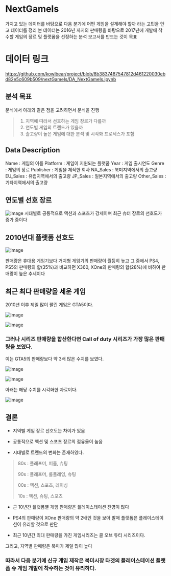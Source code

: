 # NextGameIs
가지고 있는 데이터를 바탕으로 다음 분기에 어떤 게임을 설계해야 할까 라는 고민을 안고 데이터를 정리
본 데이터는 2016년 까지의 판매량을 바탕으로 2017년에 개발에 착수할 게임의 장르 및 플랫폼을 선정하는 분석 보고서를 만드는 것이 목표

# 데이터 링크
https://github.com/kowlbear/project/blob/8b3837487547812d461220030ebd82e5c609b509/nextGameIs/DA_NextGameIs.ipynb

## 분석 목표
분석에서 아래와 같은 점을 고려하면서 분석을 진행

>1. 지역에 따라서 선호하는 게임 장르가 다를까
>2. 연도별 게임의 트렌드가 있을까
>3. 출고량이 높은 게임에 대한 분석 및 시각화 프로세스가 포함

## Data Description
Name : 게임의 이름
Platform : 게임이 지원되는 플랫폼
Year : 게임 출시연도
Genre : 게임의 장르
Publisher : 게임을 제작한 회사
NA_Sales : 북미지역에서의 출고량
EU_Sales : 유럽지역에서의 출고량
JP_Sales : 일본지역에서의 출고량
Other_Sales : 기타지역에서의 출고량

## 연도별 선호 장르
![image](https://user-images.githubusercontent.com/86779997/161512176-1562cdad-206a-47ae-a7c7-54c722bcf727.png)
시대별로 공통적으로 액션과 스포츠가 강세이며
최근 슈터 장르의 선호도가 증가 중이다

## 2010년대 플랫폼 선호도
![image](https://user-images.githubusercontent.com/86779997/161526246-527daf94-33d8-40c4-873b-7062b4be839f.png)

판매량은 휴대용 게임기보다 거치형 게임기의 판매량이 월등히 높고
그 중에서 PS4, PS5의 판매량의 합(35%)과 비교하면 X360, XOne의 판매량의 합(28%)에 비하여 판매량이 높은 추세이다

## 최근 최다 판매량을 세운 게임


2010년 이후 제일 많이 팔린 게임은 GTA5이다.

![image](https://github.com/kowlbear/project/assets/86779997/5dff9869-d82d-4512-8653-d9f302277eaa)


![image](https://github.com/kowlbear/project/assets/86779997/25390d6b-c7fe-49e1-8618-e9afc28f3788)



### 그러나 시리즈 판매량을 합산한다면 Call of duty 시리즈가 가장 많은 판매량을 보였다.

이는 GTA5의 판매량보다 약 3배 많은 수치를 보였다.

![image](https://github.com/kowlbear/project/assets/86779997/ff5c1ea4-8335-497b-a087-d9556188b2f6)

![image](https://github.com/kowlbear/project/assets/86779997/51edbc5b-1898-4da1-84fa-87e0d4c4b1ad)



아래는 해당 수치를 시각화한 자료이다.

![image](https://github.com/kowlbear/project/assets/86779997/aefe52ab-91e8-4312-bdba-a0306962ba2a)



## 결론

- 지역별 게임 장르 선호도는 차이가 있음

 - 공통적으로 액션 및 스포츠 장르의 점유율이 높음
 - 시대별로 트렌드의 변화는 존재하였다.

  > 80s : 플래포머, 퍼즐, 슈팅
  >
  > 90s : 플래포머, 롤플레잉, 슈팅
  >
  > 00s : 액션, 스포츠, 레이싱
  >
  > 10s : 액션, 슈팅, 스포츠
 - 근 10년간 플랫폼별 게임 판매량은 플레이스테이션 진영이 많다

 - PS4의 판매량이 XOne 판매량의 약 2배인 것을 보아 발매 플랫폼은 플레이스테이션이 유리할 것으로 판단
 - 최근 10년간 최대 판매량을 가진 게임시리즈는 콜 오브 듀티 시리즈이다.

그리고, 지역별 판매량은 북미가 제일 많이 높다
 ### 따라서 다음 분기에 신규 게임 제작은 북미시장 타겟의 플레이스테이션 플랫폼 슈 게임 개발에 착수하는 것이 유리하다.
